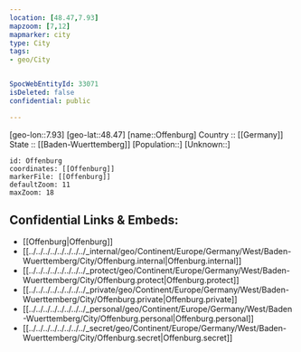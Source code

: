 ```yaml
---
location: [48.47,7.93] 
mapzoom: [7,12] 
mapmarker: city 
type: City
tags:
- geo/City


SpocWebEntityId: 33071
isDeleted: false
confidential: public

---
```

[geo-lon::7.93] 
[geo-lat::48.47] 
[name::Offenburg] 
Country :: [[Germany]]  
State :: [[Baden-Wuerttemberg]] 
[Population::] 
[Unknown::] 


```leaflet
id: Offenburg
coordinates: [[Offenburg]] 
markerFile: [[Offenburg]] 
defaultZoom: 11 
maxZoom: 18
```


## Confidential Links & Embeds: 
- [[Offenburg|Offenburg]]  
- [[../../../../../../../../_internal/geo/Continent/Europe/Germany/West/Baden-Wuerttemberg/City/Offenburg.internal|Offenburg.internal]] 
- [[../../../../../../../../_protect/geo/Continent/Europe/Germany/West/Baden-Wuerttemberg/City/Offenburg.protect|Offenburg.protect]] 
- [[../../../../../../../../_private/geo/Continent/Europe/Germany/West/Baden-Wuerttemberg/City/Offenburg.private|Offenburg.private]] 
- [[../../../../../../../../_personal/geo/Continent/Europe/Germany/West/Baden-Wuerttemberg/City/Offenburg.personal|Offenburg.personal]] 
- [[../../../../../../../../_secret/geo/Continent/Europe/Germany/West/Baden-Wuerttemberg/City/Offenburg.secret|Offenburg.secret]] 
